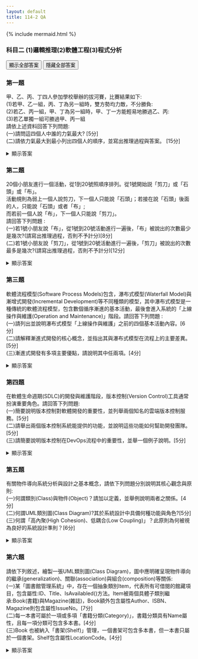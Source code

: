 ```yaml
---
layout: default
title: 114-2 QA
---
```


{% include mermaid.html %}

### 科目二 (1)邏輯推理(2)軟體工程(3)程式分析
<p>
  <button id="showAll">顯示全部答案</button>
  <button id="hideAll">隱藏全部答案</button>
</p>

### 第一題
甲、乙、丙、丁四人參加學校舉辦的拔河賽，比賽結果如下:<br/>
(1)若甲、乙一組，丙、丁為另一組時，雙方勢均力敵，不分勝負:<br/>
(2)若乙、丙一組，甲、丁為另一組時，甲、丁一方能輕易地勝過乙、丙:<br/>
(3)若乙單獨一組可勝過甲、丙一組<br/>
請依上述資料回答下列問題:<br/>
(一)請問這四個人中誰的力氣最大? [5分]<br/>
(二)請依力氣最大到最小列出四個人的順序，並寫出推理過程與答案。 [15分]<br/>

<details markdown="1">
  <summary>顯示答案</summary>

<br>
  下面用「力氣數值」來表示四人的力量：甲=a、乙=b、丙=c、丁=d。拔河取決於兩邊力量總和比較。

已知：

1. 甲+乙 與 丙+丁 勢均力敵 ⇒ a + b = c + d …(I)
2. 乙+丙 對 甲+丁，甲+丁輕易獲勝 ⇒ a + d > b + c …(II)
3. 乙 單挑 甲+丙，乙獲勝 ⇒ b > a + c …(III)

解題
(II) 利用 (I) 消去 d：由 (I) 得 d = a + b − c。代入 (II)：
a + (a + b − c) > b + c
⇔ 2a + b − c > b + c
⇔ 2a > 2c
⇔ a > c …(A)
由 (I) 得 d = a + b − c。又因 (A) 知 a > c，故 a − c > 0，
⇒ d = b + (a − c) > b …(B)
再由 (III) 知 b > a，且 b > c。綜合 (B) 與 (III)：
d > b > a > c

作答

(一) 力氣最大者：丁。<br>
(二) 由大到小之順序：丁 ＞ 乙 ＞ 甲 ＞ 丙。推理如上：(I)(II) 推得 a>c，再由 d=a+b−c 得 d>b；配合 (III) 的 b>a、b>c，故整體序為 d>b>a>c。

</details>


### 第二題
20個小朋友進行一個活動，從1到20號照順序排列。從1號開始説「剪刀」或「石頭」或「布」。<br/>
活動規則為弱上一個人說剪刀，下一個人只能說「石頭」；若接在說「石頭」後面的人，只能說「石頭」或者「布」;<br/>
而若前一個人說「布」，下一個人只能說「剪刀」。<br/>
請回答下列問題 :<br/>
(一)若1號小朋友說「布」，從1號到20號活動進行一遍後，「布」被說出的次數最少是幾次?(請寫出推理過程，否則不予計分)[8分]<br/>
(二)若1號小朋友說「剪刀」，從1號到20號活動進行一遍後，「剪刀」被說出的次數最多是幾次?(請寫出推理過程，否則不予計分)[12分]<br/>

<details markdown="1">
  <summary>顯示答案</summary>

先把規則寫成「狀態轉移」方便推理：
說「剪刀」→ 下一個人只能說「石頭」
說「布」→ 下一個人只能說「剪刀」
說「石頭」→ 下一個人可以說「石頭」或「布」

(一) 1 號說「布」→ 一輪後「布」最少幾次？
1 號「布」→ 2 號必「剪刀」→ 3 號必「石頭」。
之後只要每逢輪到「石頭」時都不選「布」、一直選「石頭」，就永遠不會再觸發「布」。

範例極小次數序列（20 人）：
1布，2剪刀，3石頭，4石頭，…，20石頭
「布」出現次數：只有第 1 人那一次 ⇒ 1 次（最少）
答案（1）：1 次

(二) 1 號說「剪刀」→ 一輪後「剪刀」最多幾次？
要得到「剪刀」，前一個人必須說「布」（因為「布」→下一個只能「剪刀」）。
而「布」只有在前一個是「石頭」時才可被選出。再者，任一個「剪刀」之後下一個必是「石頭」。
因此，從某個「石頭」開始，每造一次「石頭→布→剪刀→石頭」的三步循環，就能多製造 1 次「剪刀」，並回到「石頭」準備下一輪。這個循環長度固定為 3 人。

- 起點：1 號已是「剪刀」，2 號必是「石頭」。
- 從第 3 人起到第 20 人，還有 18 個位置，可塞入最多 18 ÷ 3 = 6 個三步循環。
- 每個循環貢獻 1 次「剪刀」，再加上第 1 人原本的「剪刀」1 次，合計 6 + 1 = 7 次。
- 可達成的範例極大序列（讓最後一位也說到剪刀）：
1剪刀，2石頭，3石頭，4布，5剪刀，6石頭，7布，8剪刀，9石頭，
10布，11剪刀，12石頭，13布，14剪刀，15石頭，16布，17剪刀，18石頭，19布，20剪刀
（統計「剪刀」在 1、5、8、11、14、17、20 共 7 次）

答案（2）：7 次
</details>

### 第三題
軟體流程模型(Software Process Models)包含，瀑布式模型(Waterfall Model)與漸增式開發(Incremental Development)等不同種類的模型，其中瀑布式模型是一種傳統的軟體流程模型，包含數個循序漸進的基本活動，最後會進入系統的「上線操作與維護(Operation and Maintenance)」階段。請回答下列問題 :<br/>
(一)請列出並說明瀑布式模型「上線操作與維護」之前的四個基本活動內容。[6分]<br/>
(二)請解釋漸進式開發的核心概念，並指出其與瀑布式模型在流程上的主要差異。[5分]<br/>
(三)漸進式開發有多項主要優點，請說明其中任兩項。[4分]<br/>

<details markdown="1">
  <summary>顯示答案</summary>

### (一) 瀑布式模型「上線操作與維護」之前的四個基本活動
1. 需求分析與規格（Requirements/Specification）
蒐集利害關係人需求，澄清範圍與限制，形成可驗證的需求規格書（功能/非功能、介面、資料等）。
2. 系統與軟體設計（System & Software Design）
進行架構設計（模組切分、介面、資料庫、通訊）、詳細設計（演算法、資料結構、類別/API）以滿足規格。
3. 實作與單元測試（Implementation & Unit Testing）
依詳細設計撰寫程式碼，對各模組/類別進行單元測試，確保基本功能正確與內部品質（邏輯、邊界條件）。
4. 整合與系統測試（Integration & System Testing）
逐步整合模組，執行整合測試、系統/效能/安全/相容性測試，驗證系統符合需求規格並準備交付。
之後才進入：上線操作與維護（Operation & Maintenance）。

---

(二) 漸進式開發的核心概念與與瀑布式差異
核心概念：
- 把需求分成多個「可交付增量（increment）」，每個增量都經歷需求→設計→實作→測試→可運作交付。
- 透過短週期反覆與使用者回饋，逐步擴充系統功能並修正需求。
與瀑布式的主要差異：
- 流程節奏： 瀑布式是一次性、順序完成再交付；漸進式是多次、小批量完成並多次交付。
- 需求處理： 瀑布式傾向前期凍結需求；漸進式容許需求演進、每次迭代校正方向。
- 風險/回饋： 瀑布式回饋晚、風險後置；漸進式早期可見成果、風險分散且可快速調整。

---

(三) 漸進式開發的兩項主要優點（任兩項即可
- 更早交付價值：先完成高優先功能，縮短上市時間（time-to-value）。
- 降低風險：把大專案切小塊，問題早暴露、影響面小。
- 需求貼近實際：每次交付都有使用者回饋，成品更符合需求。
- 更易測試與品質控管：每個增量範圍小、可控性高。

</details>

### 第四題
在軟體生命週期(SDLC)的開發與維護階段，版本控制(Version Control)工具通常扮演重要角色。請回答下列問題:<br/>
(一)簡要說明版本控制對軟體開發的重要性，並列舉兩個知名的雲端版本控制服務。[5分]<br/>
(二)請舉出兩個版本控制系統能提供的功能，並說明這些功能如何幫助開發團隊。[5分]<br/>
(三)請簡要說明版本控制在DevOps流程中的重要性，並舉一個例子說明。[5分]<br/>

<details markdown="1">
  <summary>顯示答案</summary>

### (一) 為何重要？+ 雲端服務例子 [5分]
- 重要性（摘述）
作為單一真相來源（Single Source of Truth）：集中管理每次修改，保留完整歷史與責任歸屬。
協作與並行開發：多人可同時開發不同功能/修 bug，透過分支與合併控制變更。
可追溯/可回復：出錯能快速比較差異、回滾版本；版本標記便於發版管理。
自動化基礎：變更即事件，能觸發測試、建置、部署。
- 雲端版本控制服務（任列二）
GitHub、GitLab、Bitbucket、Azure Repos（任選其二即可）

---

### (二) 版本控制系統提供的功能與幫助（舉二項說明）[5分]
- 分支（Branching）與合併（Merging）
幫助：功能開發、修補與試驗在各自分支進行，互不干擾；完成後合併回主線，降低衝突與風險。
- 拉取請求/合併請求（PR/MR）與程式碼審查
幫助：在合併前進行同儕審查、跑自動測試與靜態掃描，提升品質並建立審計軌跡。
- 版本標記（Tag/Release）、差異/歷史追蹤（Diff/Log/Blame）、存取權限與保護分支、鉤子/Hooks 觸發自動化。
  
---

### (三) 在 DevOps 流程中的重要性 + 範例
重要性：版本控制是 DevOps 的管道入口與可追溯中樞。所有基礎設施即程式（IaC）、應用程式碼、組態都進入 VCS；每次提交（commit）成為可觀測、可審核、可復原的變更單位，同時觸發 CI/CD 自動化測試、建置、部署，落實小步快跑與持續交付。

- 範例：
開發者對 feature/payment 分支提交 → 自動觸發 CI 跑單元/整合測試與安全掃描 → 發 PR/MR，通過審查與管控規則（如覆蓋率門檻）後合併到 main → CD 管線自動建置映像、套用 Terraform/Kubernetes 到Staging，驗收通過再「一鍵/自動」推到Production；若發現問題，以 VCS 標記的上一版 v1.2.3 立即回滾。
</details>

### 第五題
有關物件導向系統分析與設計之基本概念，請依下列問題分別說明其核心觀念與原則:<br/>
(一)何謂類別(Class)與物件(Object)？請加以定義，並舉例說明兩者之關係。[4分]<br/>
(二)何謂UML類別圖(Class Diagram)?其於系統設計中具備何種功能與角色?[5分]<br/>
(三)何謂「高內聚(High Cohesion)、低耦合(Low Coupling)」？此原則為何被視為良好的系統設計準則？[6分]<br/>

<details markdown="1">
  <summary>顯示答案</summary>

### (一) 類別（Class）與物件（Object）是什麼？關係為何？
- 類別：一種「藍圖/模板」，定義一群物件共有的屬性（state）與方法（behavior）。
例：Class Account { balance, owner; deposit(); withdraw(); }
- 物件：依類別「實例化」後得到的個體，有身分（identity）、狀態（屬性值）與行為（可呼叫的方法）。
例：Account#A001（owner=Vince, balance=1000）、Account#A002（owner=Mary, balance=500）。
- 關係：類別→可產生多個物件；物件共享類別定義的行為，但各自持有不同狀態。類別是抽象、物件是具體。

---

### (二) 什麼是 UML 類別圖？在設計中的功能與角色？
- 定義：UML 類別圖是描述系統靜態結構的圖，顯示類別、屬性、操作（方法）以及類別間的關係。
常見關係：關聯（含多重性 1、0..1、1..*）、聚合（空心菱形）、組合（實心菱形）、繼承/泛化（空心三角）、實作、相依等。

- 功能/角色：
1. 領域建模：把問題領域概念化為類別與關係。
2. 設計溝通：團隊對齊資料結構與模組邊界（API/介面）。
3. 開發依據：作為程式骨架/資料庫結構的依循（有時可自動產生程式碼/ERD）。
4. 可追溯性：需求→設計→實作的對應更清楚。

---

### (三) 何謂「高內聚、低耦合」？為何是良好準則？

- 高內聚（High Cohesion）：模組/類別專注於單一職責與密切相關的功能；內部元素彼此關聯度高。<br>
> 例：PaymentService 只處理付款流程，不混入寄信、報表。
- 低耦合（Low Coupling）：模組間相依最小、介面清楚，一個模組的變更不致波及他模組。
> 例：PaymentService 依賴 INotifier 介面而非具體 EmailNotifier（以介面與相依反轉/DI降低耦合）。
- 為何好：
> 1. 可維護/易修改：變更影響面小。
> 2. 可重用/可測試：職責單純，單元測試容易。
> 3. 可擴充：透過替換實作（策略/多型）擴充行為。
> 4. 品質與穩定度提高：錯誤更易定位、復用更安全。
> 實務對應：SRP（單一職責）、ISP（介面隔離）、DIP（相依反轉）、封裝/資訊隱藏、事件/觀察者解耦等，都是實現高內聚低耦合的常見手段。

</details>

### 第六題
請依下列敘述，繪製一張UML類別圖(Class Diagram)，圖中應明確呈現物件導向的繼承(generalization)、關聯(association)與組合(composition)等關係:<br/>
(一)某「圖書館管理系統」中，存在一個抽象類別Item，代表所有可借閱的館藏項目，包含屬性:ID、Title、IsAvailabled()方法。Item被兩個具體子類別繼承:Book(書籍)與Magazine(雜誌)，Book額外包含屬性Author、ISBN、Magazine則包含屬性IssueNo。[7分]<br/>
(二)每一本書可屬於一項或多項「書籍分類(Category)」，書籍分類具有Name屬性，且每一項分類可包含多本書。[4分]<br/>
(三)Book 也被納入「書架(Shelf)」管理，一個書架可包含多本書，但一本書只屬於一個書架。Shelf包含屬性LocationCode。[4分]<br/>
<details markdown="1">

  <summary>顯示答案</summary>

下面給一張 UML 類別圖（Mermaid），並在圖下補充多重性說明，涵蓋繼承、關聯、與組合三種關係。

{% raw %}
<div class="mermaid">
classDiagram
class Item {
  +ID: int
  +Title: string
  +isAvailable()
}

class Book {
  +Author: string
  +ISBN: string
}

class Magazine {
  +IssueNo: string
}

class Category {
  +Name: string
}

class Shelf {
  +LocationCode: string
}

Item <|-- Book
Item <|-- Magazine
Book "1..*" -- "0..*" Category : categorized as
Shelf "1" *-- "0..*" Book : contains
</div>
{% endraw %}


> 多重性重點：
> - Book ↔ Category（關聯）：
> 每本書屬於 1..* 個分類；每個分類可含 0..* 本書（多對多）。
> - Shelf ▣ Book（組合）：
> 一個書架可包含 0..* 本書；每本書只屬於 1 個書架（強擁有）。
> - 繼承（一般化）：Book、Magazine 繼承抽象 Item。

</details>

<script>
  (function(){
    const openAll = (open) =>
      document.querySelectorAll('details').forEach(d => d.open = open);
    document.getElementById('showAll')?.addEventListener('click', () => openAll(true));
    document.getElementById('hideAll')?.addEventListener('click', () => openAll(false));
  })();
</script>
